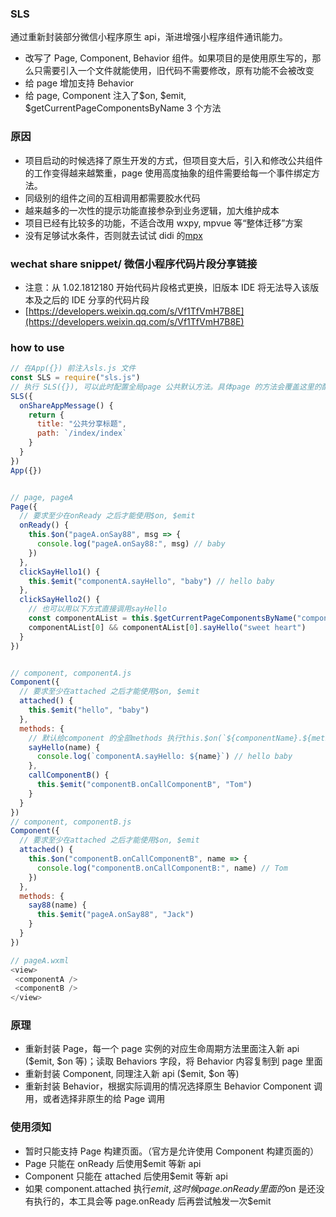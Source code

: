 ### SLS

通过重新封装部分微信小程序原生 api，渐进增强小程序组件通讯能力。

- 改写了 Page, Component, Behavior 组件。如果项目的是使用原生写的，那么只需要引入一个文件就能使用，旧代码不需要修改，原有功能不会被改变
- 给 page 增加支持 Behavior
- 给 page, Component 注入了$on, $emit, \$getCurrentPageComponentsByName 3 个方法

### 原因

- 项目启动的时候选择了原生开发的方式，但项目变大后，引入和修改公共组件的工作变得越来越繁重，page 使用高度抽象的组件需要给每一个事件绑定方法。
- 同级别的组件之间的互相调用都需要胶水代码
- 越来越多的一次性的提示功能直接参杂到业务逻辑，加大维护成本
- 项目已经有比较多的功能，不适合改用 wxpy, mpvue 等“整体迁移”方案
- 没有足够试水条件，否则就去试试 didi 的[mpx](https://github.com/didi/mpx)

### wechat share snippet/ 微信小程序代码片段分享链接

- 注意：从 1.02.1812180 开始代码片段格式更换，旧版本 IDE 将无法导入该版本及之后的 IDE 分享的代码片段
- [https://developers.weixin.qq.com/s/Vf1TfVmH7B8E](https://developers.weixin.qq.com/s/Vf1TfVmH7B8E)

### how to use

```javascript
// 在App({}) 前注入sls.js 文件
const SLS = require("sls.js")
// 执行 SLS({}), 可以此时配置全局page 公共默认方法。具体page 的方法会覆盖这里的配置
SLS({
  onShareAppMessage() {
    return {
      title: "公共分享标题",
      path: `/index/index`
    }
  }
})
App({})


// page, pageA
Page({
  // 要求至少在onReady 之后才能使用$on, $emit
  onReady() {
    this.$on("pageA.onSay88", msg => {
      console.log("pageA.onSay88:", msg) // baby
    })
  },
  clickSayHello1() {
    this.$emit("componentA.sayHello", "baby") // hello baby
  },
  clickSayHello2() {
    // 也可以用以下方式直接调用sayHello
    const componentAList = this.$getCurrentPageComponentsByName("componentA")
    componentAList[0] && componentAList[0].sayHello("sweet heart")
  }
})


// component, componentA.js
Component({
  // 要求至少在attached 之后才能使用$on, $emit
  attached() {
    this.$emit("hello", "baby")
  },
  methods: {
    // 默认给component 的全部methods 执行this.$on(`${componentName}.${methodName}`,this.methodName)
    sayHello(name) {
      console.log(`componentA.sayHello: ${name}`) // hello baby
    },
    callComponentB() {
      this.$emit("componentB.onCallComponentB", "Tom")
    }
  }
})
// component, componentB.js
Component({
  // 要求至少在attached 之后才能使用$on, $emit
  attached() {
    this.$on("componentB.onCallComponentB", name => {
      console.log("componentB.onCallComponentB:", name) // Tom
    })
  },
  methods: {
    say88(name) {
      this.$emit("pageA.onSay88", "Jack")
    }
  }
})

// pageA.wxml
<view>
 <componentA />
 <componentB />
</view>
```

### 原理

- 重新封装 Page，每一个 page 实例的对应生命周期方法里面注入新 api ($emit, $on 等)；读取 Behaviors 字段，将 Behavior 内容复制到 page 里面
- 重新封装 Component, 同理注入新 api ($emit, $on 等)
- 重新封装 Behavior，根据实际调用的情况选择原生 Behavior Component 调用，或者选择非原生的给 Page 调用

### 使用须知

- 暂时只能支持 Page 构建页面。（官方是允许使用 Component 构建页面的）
- Page 只能在 onReady 后使用\$emit 等新 api
- Component 只能在 attached 后使用\$emit 等新 api
- 如果 component.attached 执行$emit, 这时候page.onReady 里面的$on 是还没有执行的，本工具会等 page.onReady 后再尝试触发一次\$emit
